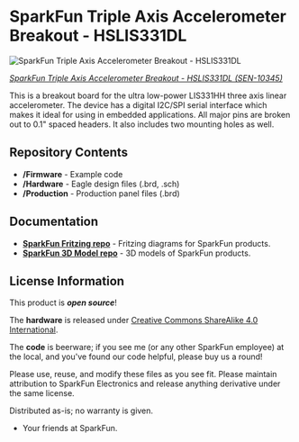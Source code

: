 SparkFun Triple Axis Accelerometer Breakout - HSLIS331DL
========================================

![SparkFun Triple Axis Accelerometer Breakout - HSLIS331DL](https://cdn.sparkfun.com//assets/parts/4/7/6/8/10345-01.jpg)

[*SparkFun Triple Axis Accelerometer Breakout - HSLIS331DL (SEN-10345)*](https://www.sparkfun.com/products/10345)

 This is a breakout board for the ultra low-power LIS331HH three axis linear accelerometer. 
 The device has a digital I2C/SPI serial interface which makes it ideal for using in embedded applications. 
 All major pins are broken out to 0.1" spaced headers. It also includes two mounting holes as well.
 
Repository Contents
-------------------

* **/Firmware** - Example code 
* **/Hardware** - Eagle design files (.brd, .sch)
* **/Production** - Production panel files (.brd)

Documentation
--------------
* **[SparkFun Fritzing repo](https://github.com/sparkfun/Fritzing_Parts)** - Fritzing diagrams for SparkFun products.
* **[SparkFun 3D Model repo](https://github.com/sparkfun/3D_Models)** - 3D models of SparkFun products. 

License Information
-------------------
This product is _**open source**_! 

The **hardware** is released under [Creative Commons ShareAlike 4.0 International](https://creativecommons.org/licenses/by-sa/4.0/).

The **code** is beerware; if you see me (or any other SparkFun employee) at the local, and you've found our code helpful, please buy us a round!

Please use, reuse, and modify these files as you see fit. Please maintain attribution to SparkFun Electronics and release anything derivative under the same license.

Distributed as-is; no warranty is given.

- Your friends at SparkFun.


